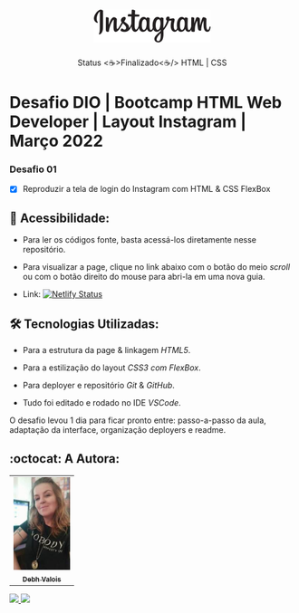 <h1 align="center">
  <img alt="Logo Instagram" title="#NextLevelWeek" src="./images/logo.png" />
</h1>

<p align="center"> Status <☕>Finalizado<☕/> HTML | CSS </p>

# Desafio DIO | Bootcamp HTML Web Developer | Layout Instagram | Março 2022

### Desafio 01

- [x] Reproduzir a tela de login do Instagram com HTML & CSS FlexBox


## 📁 Acessibilidade:

- Para ler os códigos fonte, basta acessá-los diretamente nesse repositório.     

- Para visualizar a page, clique no link abaixo com o botão do meio *scroll* ou com o botão direito do mouse para abri-la em uma nova guia.


- Link:  [![Netlify Status](https://api.netlify.com/api/v1/badges/c5cf2eb0-1b9c-4b7f-91cc-851325d6821f/deploy-status)](https://debh-valois-desafio-capgemini-1-escada.netlify.app/)


## :hammer_and_wrench: Tecnologias Utilizadas:

- Para a estrutura da page & linkagem *HTML5*.

- Para a estilização do layout *CSS3 com FlexBox*.

- Para deployer e repositório *Git* & *GitHub*.

- Tudo foi editado e rodado no IDE *VSCode*. 


O desafio levou 1 dia para ficar pronto entre: passo-a-passo da aula, adaptação da interface, organização deployers e readme.


## :octocat: A Autora: 

<table>
  <tr>
    <td align="center">
      <a href="#">
        <img src="./images/autora.jpeg" width="100px;" alt="Retrato"/><br>
        <sub>
          <b>Debh Valois</b>
        </sub>
      </a>
    </td>
  </tr>
</table>

<a href="https://www.linkedin.com/in/debhvaloispsy/" alt="LinkedIn" target="_blank">
<img src="https://img.shields.io/badge/LinkedIn-%230077B5.svg?&style=flat-square&logo=linkedin&logoColor=white">
</a>

<a href="https://wa.me/message/ONHPRA62USWYK1" alt="WhatsApp" target="_blank">
<img src="https://img.shields.io/badge/-WhatsApp-25d366?style=flat-square&labelColor=25d366&logo=whatsapp&logoColor=white&link=https://wa.me/5584981430120"/>
</a>